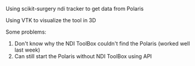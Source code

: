 Using scikit-surgery ndi tracker to get data from Polaris

Using VTK to visualize the tool in 3D

Some problems:
1. Don't know why the NDI ToolBox couldn't find the Polaris (worked well last week)
2. Can still start the Polaris without NDI ToolBox using API
